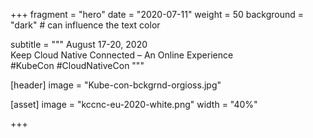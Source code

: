 +++
fragment = "hero"
date = "2020-07-11"
weight = 50
background = "dark" # can influence the text color

subtitle = """
August 17-20, 2020  
Keep Cloud Native Connected – An Online Experience  
#KubeCon #CloudNativeCon
"""

[header]
  image = "Kube-con-bckgrnd-orgioss.jpg"

[asset]
  image = "kccnc-eu-2020-white.png"
  width = "40%"

+++

